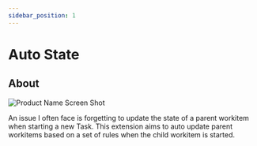 ```yaml
---
sidebar_position: 1
---
```


# Auto State

## About

![Product Name Screen Shot](/img/auto-state/rule-editor.png)

An issue I often face is forgetting to update the state of a parent workitem when starting a new Task. This extension aims to auto update parent workitems based on a set of rules when the child workitem is started.
